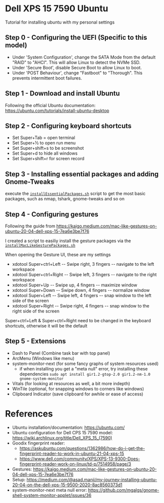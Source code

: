 # Dell XPS 15 7590 Ubuntu
Tutorial for installing ubuntu with my personal settings

## Step 0 - Configuring the UEFI (Specific to this model)
- Under 'System Configuration', change the SATA Mode from the default "RAID" to "AHCI". This will allow Linux to detect the NVMe SSD.
- Under 'Secure Boot', disable Secure Boot to allow Linux to boot.
- Under 'POST Behaviour', change "Fastboot" to "Thorough". This prevents intermittent boot failures.

## Step 1 - Download and install Ubuntu
Following the official Ubuntu documentation: https://ubuntu.com/tutorials/install-ubuntu-desktop

## Step 2 - Configuring keyboard shortcuts
- Set Super+Tab = open terminal
- Set Super+½ to open run menu
- Set Super+shift+s to be screenshot
- Set Super+d to hide all windows
- Set Super+shift+r for screen record

## Step 3 - Installing essential packages and adding Gnome-Tweaks
execute the [`installEssentialPackages.sh`](https://github.com/jayveedee/Dell-XPS-15-7590-Ubuntu/blob/main/installEssentialPackages.sh) script to get the most basic packages, such as nmap, tshark, gnome-tweaks and so on

## Step 4 - Configuring gestures
Following the guide from https://kaigo.medium.com/mac-like-gestures-on-ubuntu-20-04-dell-xps-15-7ea6e3be7f76 

I created a script to easiliy install the gesture packages via the [`installMacLikeGesturePackages.sh`](https://github.com/jayveedee/Dell-XPS-15-7590-Ubuntu/blob/main/installMacLikeGesturePackages.sh)

When opening the Gesture UI, these are my settings
- xdotool Super+ctrl+Left    -- Swipe right, 3 fingers    -- navigate to the left workspace
- xdotool Super+ctrl+Right   -- Swipe left, 3 fingers     -- navigate to the right workspace
- xdotool Super+Up           -- Swipe up, 4 fingers       -- maximize window
- xdotool Super+Down         -- Swipe down, 4 fingers     -- normalize window
- xdotool Super+Left         -- Swipe left, 4 fingers     -- snap window to the left side of the screen
- xdotool Super+Right        -- Swipe right, 4 fingers    -- snap window to the right side of the screen

Super+ctrl+Left & Super+ctrl+Right need to be changed in the keyboard shortcuts, otherwise it will be the default

## Step 5 - Extensions
- Dash to Panel (Combine task bar with top panel)
- ArcMenu (Windows like menu)
- system-monitor-next (for some fancy graphs of system resources used)
  - if when installing you get a "meta null" error, try installing these dependencies `sudo apt install gir1.2-gtop-2.0 gir1.2-nm-1.0 gnome-system-monitor`
- Vitals (for looking at resources as well, a bit more indepth)
- WinTile (optional, for snapping windows to corners like windows)
- Clipboard Indicator (save clipboard for awhile or ease of access)

# References
- Ubuntu installation/documentation: https://ubuntu.com/
- Ubuntu configuration for Dell CPS 15 7590 model: https://wiki.archlinux.org/title/Dell_XPS_15_(7590)
- Goodix fingerprint reader:
  - https://askubuntu.com/questions/1362986/how-do-i-get-the-fingerprint-reader-to-work-in-ubuntu-21-04-xps-15
  - https://www.dell.com/community/XPS/XPS-13-9300-Does-fingerprint-reader-work-on-linux/td-p/7514958/page/3
- Gestures: https://kaigo.medium.com/mac-like-gestures-on-ubuntu-20-04-dell-xps-15-7ea6e3be7f76
- Setup: https://medium.com/@asad.manji/my-journey-installing-ubuntu-20-04-on-the-dell-xps-15-9500-2020-8ac8560373d1
- system-monitor-next meta null error: https://github.com/mgalgs/gnome-shell-system-monitor-applet/issues/36
